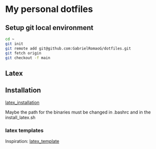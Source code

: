 # My personal dotfiles

## Setup git local environment

```bash
cd ~
git init
git remote add git@github.com:GabrielRomaoG/dotfiles.git
git fetch origin
git checkout -f main
```

## Latex

## Installation

[latex_installation](https://tug.org/texlive/quickinstall.html)

Maybe the path for the binaries must be changed in .bashrc and in the install_latex.sh

### latex templates

Inspiration: [latex_template](https://github.com/SeniorMars/dotfiles/tree/main/latex_template)

